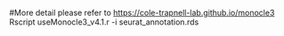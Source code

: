 #More detail please refer to https://cole-trapnell-lab.github.io/monocle3
Rscript useMonocle3_v4.1.r -i seurat_annotation.rds
